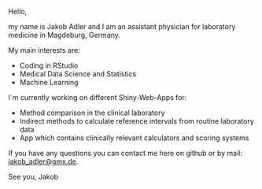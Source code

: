 Hello,

my name is Jakob Adler and I am an assistant physician for laboratory medicine in Magdeburg, Germany.

My main interests are:

- Coding in RStudio
- Medical Data Science and Statistics
- Machine Learning

I´m currently working on different Shiny-Web-Apps for:
- Method comparison in the clinical laboratory
- Indirect methods to calculate reference intervals from routine laboratory data
- App which contains clinically relevant calculators and scoring systems

If you have any questions you can contact me here on github or by mail: jakob_adler@gmx.de.

See you,
Jakob

<!---
Bussard91/Bussard91 is a ✨ special ✨ repository because its `README.md` (this file) appears on your GitHub profile.
You can click the Preview link to take a look at your changes.
--->
